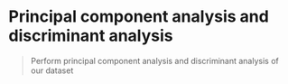 # Principal component analysis and discriminant analysis

> Perform principal component analysis and discriminant analysis of our dataset